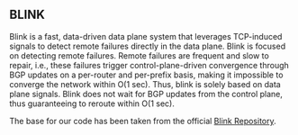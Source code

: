 ## BLINK
Blink is a fast, data-driven data plane system that leverages TCP-induced signals to detect remote failures directly in the data plane. Blink is focused on detecting remote failures. Remote failures are frequent and slow to repair, i.e., these failures trigger control-plane-driven convergence through BGP updates on a per-router and per-prefix basis, making it impossible to converge the network within O(1 sec). Thus, blink is solely based on data plane signals. Blink does not wait for BGP updates from the control plane, thus guaranteeing to reroute within O(1 sec). 


The base for our code has been taken from the official [Blink Repository](https://github.com/nsg-ethz/Blink).
